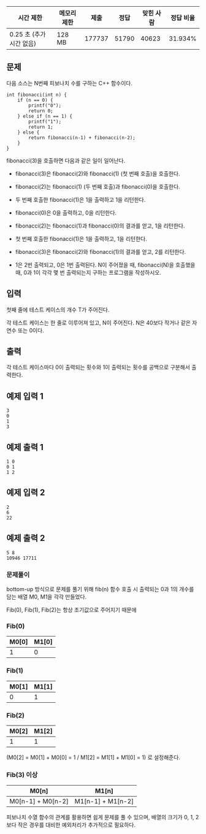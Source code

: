 | 시간 제한 | 메모리 제한 | 제출 | 정답 | 맞힌 사람 | 정답 비율 |
| --- | --- | --- | --- | --- | --- |
| 0.25 초 (추가 시간 없음) | 128 MB | 177737 | 51790 | 40623 | 31.934% |

## 문제

다음 소스는 N번째 피보나치 수를 구하는 C++ 함수이다.

```
int fibonacci(int n) {
    if (n == 0) {
        printf("0");
        return 0;
    } else if (n == 1) {
        printf("1");
        return 1;
    } else {
        return fibonacci(n‐1) + fibonacci(n‐2);
    }
}
```

fibonacci(3)을 호출하면 다음과 같은 일이 일어난다.

- fibonacci(3)은 fibonacci(2)와 fibonacci(1) (첫 번째 호출)을 호출한다.

- fibonacci(2)는 fibonacci(1) (두 번째 호출)과 fibonacci(0)을 호출한다.

- 두 번째 호출한 fibonacci(1)은 1을 출력하고 1을 리턴한다.

- fibonacci(0)은 0을 출력하고, 0을 리턴한다.

- fibonacci(2)는 fibonacci(1)과 fibonacci(0)의 결과를 얻고, 1을 리턴한다.

- 첫 번째 호출한 fibonacci(1)은 1을 출력하고, 1을 리턴한다.

- fibonacci(3)은 fibonacci(2)와 fibonacci(1)의 결과를 얻고, 2를 리턴한다.

- 1은 2번 출력되고, 0은 1번 출력된다. N이 주어졌을 때, fibonacci(N)을 호출했을 때, 0과 1이 각각 몇 번 출력되는지 구하는 프로그램을 작성하시오.

## 입력

첫째 줄에 테스트 케이스의 개수 T가 주어진다.

각 테스트 케이스는 한 줄로 이루어져 있고, N이 주어진다. N은 40보다 작거나 같은 자연수 또는 0이다.

## 출력

각 테스트 케이스마다 0이 출력되는 횟수와 1이 출력되는 횟수를 공백으로 구분해서 출력한다.

## 예제 입력 1

```
3
0
1
3

```

## 예제 출력 1

```
1 0
0 1
1 2
```

## 예제 입력 2

```
2
6
22

```

## 예제 출력 2

```
5 8
10946 17711
```

### 문제풀이
bottom-up 방식으로 문제를 풀기 위해 fib(n) 함수 호출 시 출력되는 0과 1의 개수를 담는 배열 M0, M1을 각각 만들었다.

Fib(0), Fib(1), Fib(2)는 항상 초기값으로 주어지기 때문에 

### Fib(0)
| M0[0] | M1[0] |
| --- | --- |
| 1 | 0 |

### Fib(1)
| M0[1] | M1[1] |
| --- | --- |
| 0 | 1 |

### Fib(2)
| M0[2] | M1[2] |
| --- | --- |
| 1 | 1 |
(M0[2] = M0[1] + M0[0] = 1 / M1[2] = M1[1] + M1[0] = 1) 로 설정해준다.

### Fib(3) 이상
| M0[n] | M1[n] |
| --- | --- |
| M0[n-1] + M0[n-2] | M1[n-1] + M1[n-2] | 

피보나치 수열 함수의 관계를 활용하면 쉽게 문제를 풀 수 있으며, 배열의 크기가 0, 1, 2 보다 작은 경우를 대비한 예외처리가 추가적으로 필요하다. 

